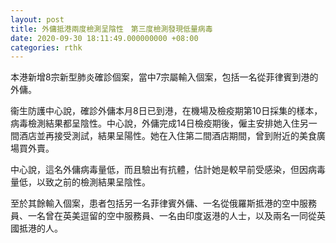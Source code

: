 ```yaml
---
layout: post
title: 外傭抵港兩度檢測呈陰性　第三度檢測發現低量病毒
date: 2020-09-30 18:11:49.000000000 +08:00
categories: rthk
---
```


本港新增8宗新型肺炎確診個案，當中7宗屬輸入個案，包括一名從菲律賓到港的外傭。

衞生防護中心說，確診外傭本月8日已到港，在機場及檢疫期第10日採集的樣本，病毒檢測結果都呈陰性。中心說，外傭完成14日檢疫期後，僱主安排她入住另一間酒店並再接受測試，結果呈陽性。她在入住第二間酒店期間，曾到附近的美食廣場買外賣。

中心說，這名外傭病毒量低，而且驗出有抗體，估計她是較早前受感染，但因病毒量低，以致之前的檢測結果呈陰性。

至於其餘輸入個案，患者包括另一名菲律賓外傭、一名從俄羅斯抵港的空中服務員、一名曾在英美逗留的空中服務員、一名由印度返港的人士，以及兩名一同從英國抵港的人。
